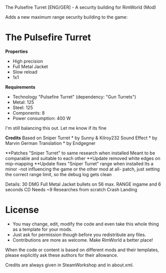 The Pulsefire Turret [ENG/GER] - A security building for RimWorld (Mod)

Adds a new maximum range security building to the game:

<h1>The Pulsefire Turret</h1>

<b>Properties</b>
 - High precision
 - Full Metal Jacket
 - Slow reload
 - 1x1

<b>Requirements</b>
 - Technology "Pulsefire Turret"
   (dependency: "Gun Turrets")
 - Metal: 125
 - Steel: 125
 - Components: 8
 - Power consumption: 400 W
 
I'm still balancing this out. Let me know if its fine
 
<b>Credits</b>
Based on Sniper Turret * by Sunny & Kilroy232
Sound Effect * by Marvin
German Translation * by Endgegner

**Patches "Sniper Turret" to same research when installed
Meant to be comparable and suitable to each other
**Update removed white edges on mip-mapping 
**Update fixes "Sniper Turret" range when installed
Its a minor -not influencing the game or the other mod at all- patch,
just setting the correct range limit, so the debug log gets clean 

Details:
30 DMG Full Metal Jacket bullets
on 56 max. RANGE ingame
and 6 seconds CD
Needs ~9 Researches from scratch Crash Landing

# License
- You may change, edit, modify the code and even take this whole thing as a template for your mods.
- Just ask for permission though before you redistribute any files.
- Contributions are more as welcome. Make RimWorld a better place!

When the code or content is based on different mods and their templates, please explicitly ask these authors for their allowance.

Credits are always given in SteamWorkshop and in about.xml.
